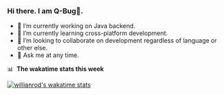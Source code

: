 ### Hi there. I am Q-Bug🐞.

- 🔭 I’m currently working on Java backend.
- 🌱 I’m currently learning cross-platform development.
- 👯 I’m looking to collaborate on development regardless of language or other else.
- 💬 Ask me at any time.

📊 &nbsp;**The wakatime stats this week**

[![willianrod's wakatime stats](https://github-readme-stats.vercel.app/api/wakatime?username=Q_Bug4)](https://github.com/anuraghazra/github-readme-stats)
